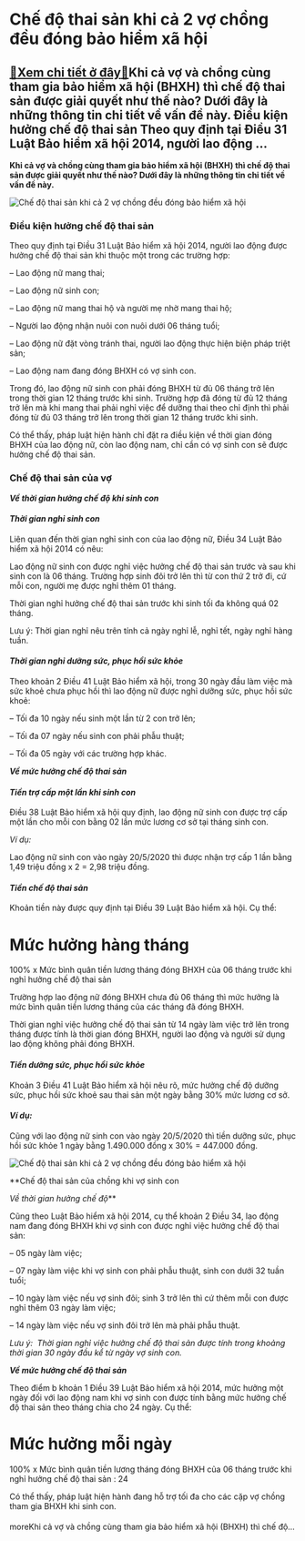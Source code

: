 Chế độ thai sản khi cả 2 vợ chồng đều đóng bảo hiểm xã hội
==========================================================

[:gift:Xem chi tiết ở đây:gift:](https://hddtvn.com/che-do-thai-san-khi-ca-2-vo-chong-deu-dong-bao-hiem-xa-hoi/)Khi cả vợ và chồng cùng tham gia bảo hiểm xã hội (BHXH) thì chế độ thai sản được giải quyết như thế nào? Dưới đây là những thông tin chi tiết về vấn đề này. Điều kiện hưởng chế độ thai sản Theo quy định tại Điều 31 Luật Bảo hiểm xã hội 2014, người lao động …
------------------------------------------------------------------------------------------------------------------------------------------------------------------------------------------------------------------------------------------------------------------

**Khi cả vợ và chồng cùng tham gia bảo hiểm xã hội (BHXH) thì chế độ thai sản được giải quyết như thế nào? Dưới đây là những thông tin chi tiết về vấn đề này.**


![Chế độ thai sản khi cả 2 vợ chồng đều đóng bảo hiểm xã hội](https://hddtvn.com/wp-content/uploads/2021/01/young-pregnant-woman-relaxing-park-outdoors_1328-3362.jpg)


### **Điều kiện hưởng chế độ thai sản**


Theo quy định tại Điều 31 Luật Bảo hiểm xã hội 2014, người lao động được hưởng chế độ thai sản khi thuộc một trong các trường hợp:


– Lao động nữ mang thai;


– Lao động nữ sinh con;


– Lao động nữ mang thai hộ và người mẹ nhờ mang thai hộ;


– Người lao động nhận nuôi con nuôi dưới 06 tháng tuổi;


– Lao động nữ đặt vòng tránh thai, người lao động thực hiện biện pháp triệt sản;


– Lao động nam đang đóng BHXH có vợ sinh con.


Trong đó, lao động nữ sinh con phải đóng BHXH từ đủ 06 tháng trở lên trong thời gian 12 tháng trước khi sinh. Trường hợp đã đóng từ đủ 12 tháng trở lên mà khi mang thai phải nghỉ việc để dưỡng thai theo chỉ định thì phải đóng từ đủ 03 tháng trở lên trong thời gian 12 tháng trước khi sinh.


Có thể thấy, pháp luật hiện hành chỉ đặt ra điều kiện về thời gian đóng BHXH của lao động nữ, còn lao động nam, chỉ cần có vợ sinh con sẽ được hưởng chế độ thai sản.


### **Chế độ thai sản của vợ**


***Về thời gian hưởng chế độ khi sinh con***


#### *Thời gian nghỉ sinh con*


Liên quan đến thời gian nghỉ sinh con của lao động nữ, Điều 34 Luật Bảo hiểm xã hội 2014 có nêu:


Lao động nữ sinh con được nghỉ việc hưởng chế độ thai sản trước và sau khi sinh con là 06 tháng. Trường hợp sinh đôi trở lên thì từ con thứ 2 trở đi, cứ mỗi con, người mẹ được nghỉ thêm 01 tháng.


Thời gian nghỉ hưởng chế độ thai sản trước khi sinh tối đa không quá 02 tháng.


Lưu ý: Thời gian nghỉ nêu trên tính cả ngày nghỉ lễ, nghỉ tết, ngày nghỉ hàng tuần.


#### *Thời gian nghỉ dưỡng sức, phục hồi sức khỏe*


Theo khoản 2 Điều 41 Luật Bảo hiểm xã hội, trong 30 ngày đầu làm việc mà sức khoẻ chưa phục hồi thì lao động nữ được nghỉ dưỡng sức, phục hồi sức khoẻ:


– Tối đa 10 ngày nếu sinh một lần từ 2 con trở lên;


– Tối đa 07 ngày nếu sinh con phải phẫu thuật;


– Tối đa 05 ngày với các trường hợp khác.


***Về mức hưởng chế độ thai sản***


#### *Tiền trợ cấp một lần khi sinh con*


Điều 38 Luật Bảo hiểm xã hội quy định, lao động nữ sinh con được trợ cấp một lần cho mỗi con bằng 02 lần mức lương cơ sở tại tháng sinh con.


*Ví dụ:*


Lao động nữ sinh con vào ngày 20/5/2020 thì được nhận trợ cấp 1 lần bằng 1,49 triệu đồng x 2 = 2,98 triệu đồng.


#### *Tiền chế độ thai sản*


Khoản tiền này được quy định tại Điều 39 Luật Bảo hiểm xã hội. Cụ thể:





Mức hưởng hàng tháng
=
100%
x
Mức bình quân tiền lương tháng đóng BHXH của 06 tháng trước khi nghỉ hưởng chế độ thai sản



Trường hợp lao động nữ đóng BHXH chưa đủ 06 tháng thì mức hưởng là mức bình quân tiền lương tháng của các tháng đã đóng BHXH.


Thời gian nghỉ việc hưởng chế độ thai sản từ 14 ngày làm việc trở lên trong tháng được tính là thời gian đóng BHXH, người lao động và người sử dụng lao động không phải đóng BHXH.


#### *Tiền dưỡng sức, phục hồi sức khỏe*


Khoản 3 Điều 41 Luật Bảo hiểm xã hội nêu rõ, mức hưởng chế độ dưỡng sức, phục hồi sức khoẻ sau thai sản một ngày bằng 30% mức lương cơ sở.


#### *Ví dụ:*


Cũng với lao động nữ sinh con vào ngày 20/5/2020 thì tiền dưỡng sức, phục hồi sức khỏe 1 ngày bằng 1.490.000 đồng x 30% = 447.000 đồng.


![Chế độ thai sản khi cả 2 vợ chồng đều đóng bảo hiểm xã hội](https://hddtvn.com/wp-content/uploads/2021/01/new-life-young-woman-love-togetherness-care_1112-946.jpg)


**Chế độ thai sản của chồng khi vợ sinh con  

*Về thời gian hưởng chế độ***


Cũng theo Luật Bảo hiểm xã hội 2014, cụ thể khoản 2 Điều 34, lao động nam đang đóng BHXH khi vợ sinh con được nghỉ việc hưởng chế độ thai sản:


– 05 ngày làm việc;


– 07 ngày làm việc khi vợ sinh con phải phẫu thuật, sinh con dưới 32 tuần tuổi;


– 10 ngày làm việc nếu vợ sinh đôi; sinh 3 trở lên thì cứ thêm mỗi con được nghỉ thêm 03 ngày làm việc;


– 14 ngày làm việc nếu vợ sinh đôi trở lên mà phải phẫu thuật.


*Lưu ý:  Thời gian nghỉ việc hưởng chế độ thai sản được tính trong khoảng thời gian 30 ngày đầu kể từ ngày vợ sinh con.*


***Về mức hưởng chế độ thai sản***


Theo điểm b khoản 1 Điều 39 Luật Bảo hiểm xã hội 2014, mức hưởng một ngày đối với lao động nam khi vợ sinh con được tính bằng mức hưởng chế độ thai sản theo tháng chia cho 24 ngày. Cụ thể:





Mức hưởng mỗi ngày
=
100%
x
Mức bình quân tiền lương tháng đóng BHXH của 06 tháng trước khi nghỉ hưởng chế độ thai sản
:
24



Có thể thấy, pháp luật hiện hành đang hỗ trợ tối đa cho các cặp vợ chồng tham gia BHXH khi sinh con.


#### 


moreKhi cả vợ và chồng cùng tham gia bảo hiểm xã hội (BHXH) thì chế độ…

